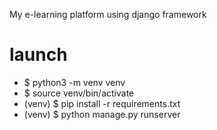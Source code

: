 My e-learning platform using django framework

# launch
- $ python3 -m venv venv
- $ source venv/bin/activate
- (venv) $ pip install -r requirements.txt
- (venv) $ python manage.py runserver
